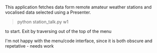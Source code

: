 This application fetches data form remote amateur weather stations and vocalised data selected using a Presenter.

> python station_talk.py w1

to start.  Exit by traversing out of the top of the menu

I'm not happy with the menu/code interface, since it is both obscure and repetative - needs work
